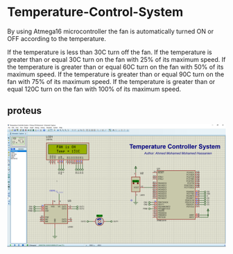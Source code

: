 # Temperature-Control-System

By using Atmega16 microcontroller the fan is automatically turned ON or OFF according to the temperature.

If the temperature is less than 30C turn off the fan.
If the temperature is greater than or equal 30C turn on the fan with 25% of its maximum speed.
If the temperature is greater than or equal 60C turn on the fan with 50% of its maximum speed.
If the temperature is greater than or equal 90C turn on the fan with 75% of its maximum speed.
If the temperature is greater than or equal 120C turn on the fan with 100% of its maximum speed.

## proteus
<img src="Temperature Controller System.png">
